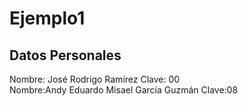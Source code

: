 # Ejemplo1 <br>
## Datos Personales<br>
Nombre: José Rodrigo Ramírez
Clave: 00<br>
Nombre:Andy Eduardo Misael García Guzmán
Clave:08